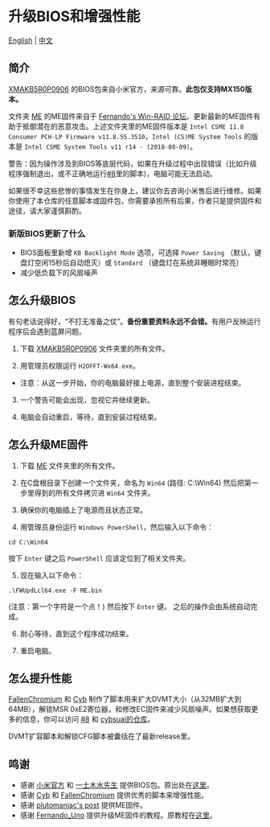 # 升级BIOS和增强性能

[English](README.md) | [中文](README_CN.md)

## 简介

[XMAKB5R0P0906](XMAKB5R0P0906) 的BIOS包来自小米官方，来源可靠。<b>此包仅支持MX150版本。</b>

文件夹 [ME](ME) 的ME固件来自于 [Fernando's Win-RAID 论坛](https://www.win-raid.com/t596f39-Intel-Management-Engine-Drivers-Firmware-amp-System-Tools.html)。更新最新的ME固件有助于抵御潜在的恶意攻击。上述文件夹里的ME固件版本是 `Intel CSME 11.8 Consumer PCH-LP Firmware v11.8.55.3510`，`Intel (CS)ME System Tools` 的版本是 `Intel CSME System Tools v11 r14 - (2018-08-09)`。

警告：因为操作涉及到BIOS等底层代码，如果在升级过程中出现错误（比如升级程序强制退出，或不正确地运行[#8](https://github.com/stevezhengshiqi/XiaoMi-Pro/issues/8)里的脚本)，电脑可能无法启动。

如果很不幸这些悲惨的事情发生在你身上，建议你去咨询小米售后进行维修。如果你使用了本仓库的任意脚本或固件包，你需要承担所有后果，作者只是提供固件和途径，请大家谨慎斟酌。


### 新版BIOS更新了什么

- BIOS面板里新增 `KB Backlight Mode` 选项，可选择 `Power Saving` （默认，键盘灯空闲15秒后自动熄灭）或 `Standard` （键盘灯在系统非睡眠时常亮）
- 减少低负载下的风扇噪声


## 怎么升级BIOS

有句老话说得好，“不打无准备之仗”。<b>备份重要资料永远不会错。</b>有用户反映运行程序后会遇到蓝屏问题。

1. 下载 [XMAKB5R0P0906](XMAKB5R0P0906) 文件夹里的所有文件。

2. 用管理员权限运行 `H2OFFT-Wx64.exe`。
  - 注意：从这一步开始，你的电脑最好接上电源，直到整个安装进程结束。

3. 一个警告可能会出现，忽视它并继续更新。

4. 电脑会自动重启，等待，直到安装过程结束。


## 怎么升级ME固件

1. 下载 [ME](ME) 文件夹里的所有文件。

2. 在C盘根目录下创建一个文件夹，命名为 `Win64` (路径: C:\Win64) 然后把第一步里得到的所有文件拷贝进 `Win64` 文件夹。

3. 确保你的电脑插上了电源而且状态正常。

4. 用管理员身份运行 `Windows PowerShell`，然后输入以下命令：
```
cd C:\Win64
```
按下 `Enter` 键之后 `PowerShell` 应该定位到了相关文件夹。

5. 现在输入以下命令：
```
.\FWUpdLcl64.exe -F ME.bin
```
(注意：第一个字符是一个点！) 然后按下 `Enter` 键。
之后的操作会由系统自动完成。

6. 耐心等待，直到这个程序成功结束。

7. 重启电脑。


## 怎么提升性能

[FallenChromium](https://github.com/FallenChromium) 和 [Cyb](http://4pda.ru/forum/index.php?showuser=914121) 制作了脚本用来扩大DVMT大小（从32MB扩大到64MB），解锁MSR 0xE2寄位器，和修改EC固件来减少风扇噪声。如果想获取更多的信息，你可以访问 [#8](https://github.com/stevezhengshiqi/XiaoMi-Pro/issues/8) 和 [cybsuai的仓库](https://github.com/cybsuai/Mi-Notebook-Pro-tweaks)。

DVMT扩容脚本和解锁CFG脚本被囊括在了最新release里。


## 鸣谢

- 感谢 [小米官方](https://www.mi.com/service/bijiben/) 和 [一土木水先生](http://bbs.xiaomi.cn/u-detail-1242799508) 提供BIOS包。原出处在[这里](http://bbs.xiaomi.cn/t-36660609-1)。
- 感谢 [Cyb](http://4pda.ru/forum/index.php?showuser=914121) 和 [FallenChromium](https://github.com/FallenChromium) 提供优秀的脚本来增强性能。
- 感谢 [plutomaniac's post](https://www.win-raid.com/t596f39-Intel-Management-Engine-Drivers-Firmware-amp-System-Tools.html) 提供ME固件。
- 感谢 [Fernando_Uno](http://en.miui.com/space-uid-2239545255.html) 提供升级ME固件的教程。原教程在[这里](http://en.miui.com/thread-3260884-1-1.html)。
